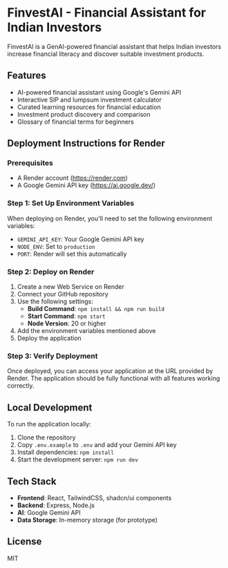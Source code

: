 # FinvestAI - Financial Assistant for Indian Investors

FinvestAI is a GenAI-powered financial assistant that helps Indian investors increase financial literacy and discover suitable investment products.

## Features

- AI-powered financial assistant using Google's Gemini API
- Interactive SIP and lumpsum investment calculator
- Curated learning resources for financial education
- Investment product discovery and comparison
- Glossary of financial terms for beginners

## Deployment Instructions for Render

### Prerequisites

- A Render account (https://render.com)
- A Google Gemini API key (https://ai.google.dev/)

### Step 1: Set Up Environment Variables

When deploying on Render, you'll need to set the following environment variables:

- `GEMINI_API_KEY`: Your Google Gemini API key
- `NODE_ENV`: Set to `production`
- `PORT`: Render will set this automatically

### Step 2: Deploy on Render

1. Create a new Web Service on Render
2. Connect your GitHub repository
3. Use the following settings:
   - **Build Command**: `npm install && npm run build`
   - **Start Command**: `npm start`
   - **Node Version**: 20 or higher
4. Add the environment variables mentioned above
5. Deploy the application

### Step 3: Verify Deployment

Once deployed, you can access your application at the URL provided by Render. The application should be fully functional with all features working correctly.

## Local Development

To run the application locally:

1. Clone the repository
2. Copy `.env.example` to `.env` and add your Gemini API key
3. Install dependencies: `npm install`
4. Start the development server: `npm run dev`

## Tech Stack

- **Frontend**: React, TailwindCSS, shadcn/ui components
- **Backend**: Express, Node.js
- **AI**: Google Gemini API
- **Data Storage**: In-memory storage (for prototype)

## License

MIT